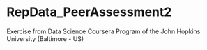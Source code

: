 # RepData_PeerAssessment2
Exercise from Data Science Coursera Program of the John Hopkins University (Baltimore - US)
